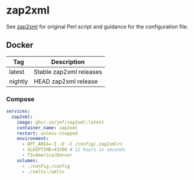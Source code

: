 # zap2xml

See [zap2xml](https://web.archive.org/web/20200426004001/zap2xml.awardspace.info/) for original Perl script and guidance for the configuration file.

## Docker

| Tag | Description |
|---|---|
| latest | Stable zap2xml releases |
| nightly | HEAD zap2xml release |

### Compose

```yaml
services:
  zap2xml:
    image: ghcr.io/jef/zap2xml:latest
    container_name: zap2xml
    restart: unless-stopped
    environment:
      - OPT_ARGS=-I -D -C /config/.zap2xmlrc
      - SLEEPTIME=43200 # 12 hours in seconds
      - TZ=America/Denver
    volumes:
      - ./config:/config
      - ./xmltv:/xmltv

```
